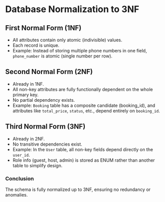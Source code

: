 # Database Normalization to 3NF

## First Normal Form (1NF)
- All attributes contain only atomic (indivisible) values.
- Each record is unique.
- Example: Instead of storing multiple phone numbers in one field, `phone_number` is atomic (single number per row).

## Second Normal Form (2NF)
- Already in 1NF.
- All non-key attributes are fully functionally dependent on the whole primary key.
- No partial dependency exists.
- Example: `Booking` table has a composite candidate (booking_id), and attributes like `total_price`, `status`, etc., depend entirely on `booking_id`.

## Third Normal Form (3NF)
- Already in 2NF.
- No transitive dependencies exist.
- Example: In the `User` table, all non-key fields depend directly on the `user_id`.
- Role info (guest, host, admin) is stored as ENUM rather than another table to simplify design.

### Conclusion
The schema is fully normalized up to 3NF, ensuring no redundancy or anomalies.

